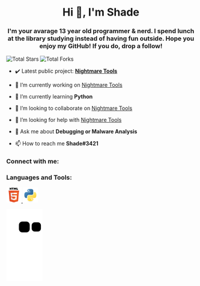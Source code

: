 <h1 align="center">Hi 👋, I'm Shade</h1>
<h3 align="center">I'm your avarage 13 year old programmer & nerd. I spend lunch at the library studying instead of having fun outside. Hope you enjoy my GitHub! If you do, drop a follow!</h3>

<img src="https://img.shields.io/badge/dynamic/json?&label=Total%20Stars&color=ff0000&style=flat&style=for-the-badge&query=%24.stars&url=https://api.github-star-counter.workers.dev/user/Shade3421" alt="Total Stars" ></a>
<img src="https://img.shields.io/badge/dynamic/json?&label=Total%20Forks&color=ff7700&style=flat&style=for-the-badge&query=%24.forks&url=https://api.github-star-counter.workers.dev/user/Shade3421" alt="Total Forks"></a> </p>

- ✔️ Latest public project: **[Nightmare Tools](https://github.com/Shade3421/Nightmare-Tools)**

- 🔭 I’m currently working on [Nightmare Tools](https://github.com/Shade3421/Nightmare-Tools)

- 🌱 I’m currently learning **Python**

- 👯 I’m looking to collaborate on [Nightmare Tools](https://github.com/Shade3421/Nightmare-Tools)

- 🤝 I’m looking for help with [Nightmare Tools](https://github.com/Shade3421/Nightmare-Tools)

- 💬 Ask me about **Debugging or Malware Analysis**

- 📫 How to reach me **Shade#3421**

<h3 align="left">Connect with me:</h3>
<p align="left">
</p>

<h3 align="left">Languages and Tools:</h3>
<p align="left"> <a href="https://www.w3.org/html/" target="_blank" rel="noreferrer"> <img src="https://raw.githubusercontent.com/devicons/devicon/master/icons/html5/html5-original-wordmark.svg" alt="html5" width="40" height="40"/> </a> <a href="https://www.python.org" target="_blank" rel="noreferrer"> <img src="https://raw.githubusercontent.com/devicons/devicon/master/icons/python/python-original.svg" alt="python" width="40" height="40"/> </a> </p>

<img align="center" src="https://github.com/rafaballerini/rafaballerini/blob/output/github-contribution-grid-snake.svg" alt="Snook hehe"/>
